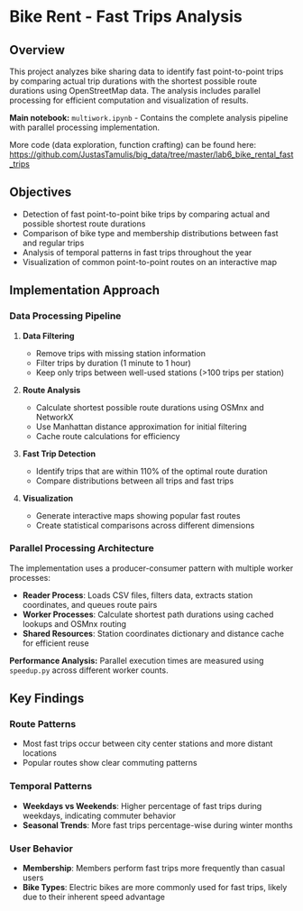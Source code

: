 # Bike Rent - Fast Trips Analysis

## Overview
This project analyzes bike sharing data to identify fast point-to-point trips by comparing actual trip durations with the shortest possible route durations using OpenStreetMap data. The analysis includes parallel processing for efficient computation and visualization of results.

**Main notebook:** `multiwork.ipynb` - Contains the complete analysis pipeline with parallel processing implementation.

More code (data exploration, function crafting) can be found here: https://github.com/JustasTamulis/big_data/tree/master/lab6_bike_rental_fast_trips

## Objectives
- Detection of fast point-to-point bike trips by comparing actual and possible shortest route durations
- Comparison of bike type and membership distributions between fast and regular trips
- Analysis of temporal patterns in fast trips throughout the year
- Visualization of common point-to-point routes on an interactive map

## Implementation Approach

### Data Processing Pipeline
1. **Data Filtering**
   - Remove trips with missing station information
   - Filter trips by duration (1 minute to 1 hour)
   - Keep only trips between well-used stations (>100 trips per station)

2. **Route Analysis**
   - Calculate shortest possible route durations using OSMnx and NetworkX
   - Use Manhattan distance approximation for initial filtering
   - Cache route calculations for efficiency

3. **Fast Trip Detection**
   - Identify trips that are within 110% of the optimal route duration
   - Compare distributions between all trips and fast trips

4. **Visualization**
   - Generate interactive maps showing popular fast routes
   - Create statistical comparisons across different dimensions

### Parallel Processing Architecture

The implementation uses a producer-consumer pattern with multiple worker processes:

- **Reader Process**: Loads CSV files, filters data, extracts station coordinates, and queues route pairs
- **Worker Processes**: Calculate shortest path durations using cached lookups and OSMnx routing
- **Shared Resources**: Station coordinates dictionary and distance cache for efficient reuse

**Performance Analysis:** Parallel execution times are measured using `speedup.py` across different worker counts.

## Key Findings

### Route Patterns
- Most fast trips occur between city center stations and more distant locations
- Popular routes show clear commuting patterns

### Temporal Patterns
- **Weekdays vs Weekends**: Higher percentage of fast trips during weekdays, indicating commuter behavior
- **Seasonal Trends**: More fast trips percentage-wise during winter months

### User Behavior
- **Membership**: Members perform fast trips more frequently than casual users
- **Bike Types**: Electric bikes are more commonly used for fast trips, likely due to their inherent speed advantage
